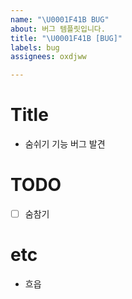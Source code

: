 ```yaml
---
name: "\U0001F41B BUG"
about: 버그 템플릿입니다.
title: "\U0001F41B [BUG]"
labels: bug
assignees: oxdjww

---
```


# Title
- 숨쉬기 기능 버그 발견

# TODO
- [ ] 숨참기

# etc
- 흐읍

